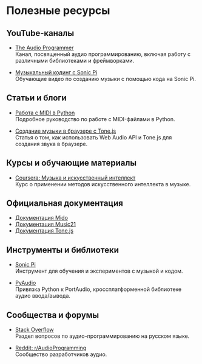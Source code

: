 # Полезные ресурсы

## YouTube-каналы

- [The Audio Programmer](https://www.youtube.com/channel/UCpKb02FsH4WH4X_2xhIoJ1A)  
  Канал, посвященный аудио программированию, включая работу с различными библиотеками и фреймворками.

- [Музыкальный кодинг с Sonic Pi](https://www.youtube.com/channel/UCx1H_BVgP4Z5dJ6Zgzf6S1Q)  
  Обучающие видео по созданию музыки с помощью кода на Sonic Pi.

## Статьи и блоги

- [Работа с MIDI в Python](https://realpython.com/python-midi/)  
  Подробное руководство по работе с MIDI-файлами в Python.

- [Создание музыки в браузере с Tone.js](https://developer.mozilla.org/ru/docs/Web/API/Web_Audio_API)  
  Статья о том, как использовать Web Audio API и Tone.js для создания звука в браузере.

## Курсы и обучающие материалы

- [Coursera: Музыка и искусственный интеллект](https://www.coursera.org/learn/music-and-ai)  
  Курс о применении методов искусственного интеллекта в музыке.

## Официальная документация

- [Документация Mido](https://mido.readthedocs.io/)
- [Документация Music21](http://web.mit.edu/music21/)
- [Документация Tone.js](https://tonejs.github.io/)

## Инструменты и библиотеки

- [Sonic Pi](https://sonic-pi.net/)  
  Инструмент для обучения и экспериментов с музыкой и кодом.

- [PyAudio](https://people.csail.mit.edu/hubert/pyaudio/)  
  Привязка Python к PortAudio, кроссплатформенной библиотеке аудио ввода/вывода.

## Сообщества и форумы

- [Stack Overflow](https://ru.stackoverflow.com/questions/tagged/%d0%b0%d1%83%d0%b4%d0%b8%d0%be)  
  Раздел вопросов по аудио-программированию на русском языке.

- [Reddit: r/AudioProgramming](https://www.reddit.com/r/AudioProgramming/)  
  Сообщество разработчиков аудио.

